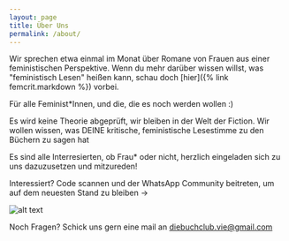 ```yaml
---
layout: page
title: Über Uns
permalink: /about/
---
```


Wir sprechen etwa einmal im Monat über Romane von Frauen aus einer feministischen Perspektive.
Wenn du mehr darüber wissen willst, was "feministisch Lesen" heißen kann, schau doch [hier]({% link femcrit.markdown %}) vorbei.

Für alle Feminist*Innen, und die, die es noch werden wollen :) 

Es wird keine Theorie abgeprüft, wir bleiben in der Welt der Fiction. 
Wir wollen wissen, was DEINE kritische, feministische Lesestimme zu den Büchern zu sagen hat

Es sind alle Interresierten, ob Frau* oder nicht, herzlich eingeladen sich zu uns dazuzusetzen und mitzureden!

Interessiert? Code scannen und der WhatsApp Community beitreten, um auf dem neuesten Stand zu bleiben ->

![alt text](/assets/joinwhatsapp.png)

Noch Fragen? Schick uns gern eine mail an diebuchclub.vie@gmail.com